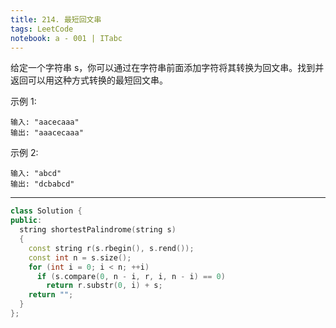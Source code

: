 ```yaml
---
title: 214. 最短回文串
tags: LeetCode
notebook: a - 001 | ITabc
---
```

给定一个字符串 s，你可以通过在字符串前面添加字符将其转换为回文串。找到并返回可以用这种方式转换的最短回文串。

示例 1:
```
输入: "aacecaaa"
输出: "aaacecaaa"
```
示例 2:
```
输入: "abcd"
输出: "dcbabcd"
```

---

```cpp
class Solution {
public:
  string shortestPalindrome(string s) 
  {
    const string r(s.rbegin(), s.rend());
    const int n = s.size();
    for (int i = 0; i < n; ++i)      
      if (s.compare(0, n - i, r, i, n - i) == 0)
        return r.substr(0, i) + s;
    return "";
  }
};
```

